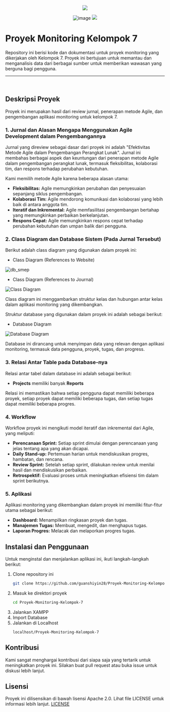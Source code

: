 <div align=center>

<img src="https://capsule-render.vercel.app/api?type=waving&height=100&color=20:06D001,100:F0F0F0&section=footer&reversal=false&textBg=false&fontAlignY=50&descAlign=48&descAlignY=59"/>

![image](https://github.com/user-attachments/assets/936ee74f-8a83-435e-8d96-12bdba119c2c)
<img src="https://capsule-render.vercel.app/api?type=waving&height=100&color=20:06D001,100:F0F0F0&section=header&reversal=false&textBg=false&fontAlignY=50&descAlign=48&descAlignY=59"/>

</div>

# Proyek Monitoring Kelompok 7

Repository ini berisi kode dan dokumentasi untuk proyek monitoring yang dikerjakan oleh Kelompok 7. Proyek ini bertujuan untuk memantau dan menganalisis data dari berbagai sumber untuk memberikan wawasan yang berguna bagi pengguna.

<hr><br>

## Deskripsi Proyek

Proyek ini merupakan hasil dari review jurnal, penerapan metode Agile, dan pengembangan aplikasi monitoring untuk kelompok 7.

### 1. Jurnal dan Alasan Mengapa Menggunakan Agile Development dalam Pengembangannya

Jurnal yang direview sebagai dasar dari proyek ini adalah "Efektivitas Metode Agile dalam Pengembangan Perangkat Lunak". Jurnal ini membahas berbagai aspek dan keuntungan dari penerapan metode Agile dalam pengembangan perangkat lunak, termasuk fleksibilitas, kolaborasi tim, dan respons terhadap perubahan kebutuhan.

Kami memilih metode Agile karena beberapa alasan utama:

- **Fleksibilitas:** Agile memungkinkan perubahan dan penyesuaian sepanjang siklus pengembangan.
- **Kolaborasi Tim:** Agile mendorong komunikasi dan kolaborasi yang lebih baik di antara anggota tim.
- **Iteratif dan Inkremental:** Agile memfasilitasi pengembangan bertahap yang memungkinkan perbaikan berkelanjutan.
- **Respons Cepat:** Agile memungkinkan respons cepat terhadap perubahan kebutuhan dan umpan balik dari pengguna.

### 2. Class Diagram dan Database Sistem (Pada Jurnal Tersebut)

Berikut adalah class diagram yang digunakan dalam proyek ini:

- Class Diagram (References to Website)

![db_smep](https://github.com/user-attachments/assets/65557525-1e19-45fa-9b93-3f92a6bfd322)

- Class Diagram (References to Journal)

![Class Diagram](https://github.com/user-attachments/assets/ca5c7e1b-106c-4295-a0b2-d82f43695203)

Class diagram ini menggambarkan struktur kelas dan hubungan antar kelas dalam aplikasi monitoring yang dikembangkan.

Struktur database yang digunakan dalam proyek ini adalah sebagai berikut:

- Database Diagram

![Database Diagram](https://github.com/user-attachments/assets/3a63589a-760f-4abd-a815-9943a0dc27d6)

Database ini dirancang untuk menyimpan data yang relevan dengan aplikasi monitoring, termasuk data pengguna, proyek, tugas, dan progress.

### 3. Relasi Antar Table pada Database-nya

Relasi antar tabel dalam database ini adalah sebagai berikut:

- **Projects** memiliki banyak **Reports**

Relasi ini memastikan bahwa setiap pengguna dapat memiliki beberapa proyek, setiap proyek dapat memiliki beberapa tugas, dan setiap tugas dapat memiliki beberapa progres.

### 4. Workflow

Workflow proyek ini mengikuti model iteratif dan inkremental dari Agile, yang meliputi:

- **Perencanaan Sprint:** Setiap sprint dimulai dengan perencanaan yang jelas tentang apa yang akan dicapai.
- **Daily Stand-up:** Pertemuan harian untuk mendiskusikan progres, hambatan, dan rencana.
- **Review Sprint:** Setelah setiap sprint, dilakukan review untuk menilai hasil dan mendiskusikan perbaikan.
- **Retrospektif:** Evaluasi proses untuk meningkatkan efisiensi tim dalam sprint berikutnya.

### 5. Aplikasi

Aplikasi monitoring yang dikembangkan dalam proyek ini memiliki fitur-fitur utama sebagai berikut:

- **Dashboard:** Menampilkan ringkasan proyek dan tugas.
- **Manajemen Tugas:** Membuat, mengedit, dan menghapus tugas.
- **Laporan Progres:** Melacak dan melaporkan progres tugas.

## Instalasi dan Penggunaan

Untuk menginstal dan menjalankan aplikasi ini, ikuti langkah-langkah berikut:

1. Clone repository ini
   ```bash
   git clone https://github.com/guanshiyin28/Proyek-Monitoring-Kelompok-7.git
   ```
2. Masuk ke direktori proyek
   ```bash
   cd Proyek-Monitoring-Kelompok-7
   ```
3. Jalankan XAMPP
4. Import Database
5. Jalankan di Localhost
   ```
   localhost/Proyek-Monitoring-Kelompok-7
   ```


## Kontribusi

Kami sangat menghargai kontribusi dari siapa saja yang tertarik untuk meningkatkan proyek ini. Silakan buat pull request atau buka issue untuk diskusi lebih lanjut.

## Lisensi

Proyek ini dilisensikan di bawah lisensi Apache 2.0. Lihat file LICENSE untuk informasi lebih lanjut.
[LICENSE](https://github.com/guanshiyin28/Proyek-Monitoring-Kelompok-7/blob/master/LICENSE)
